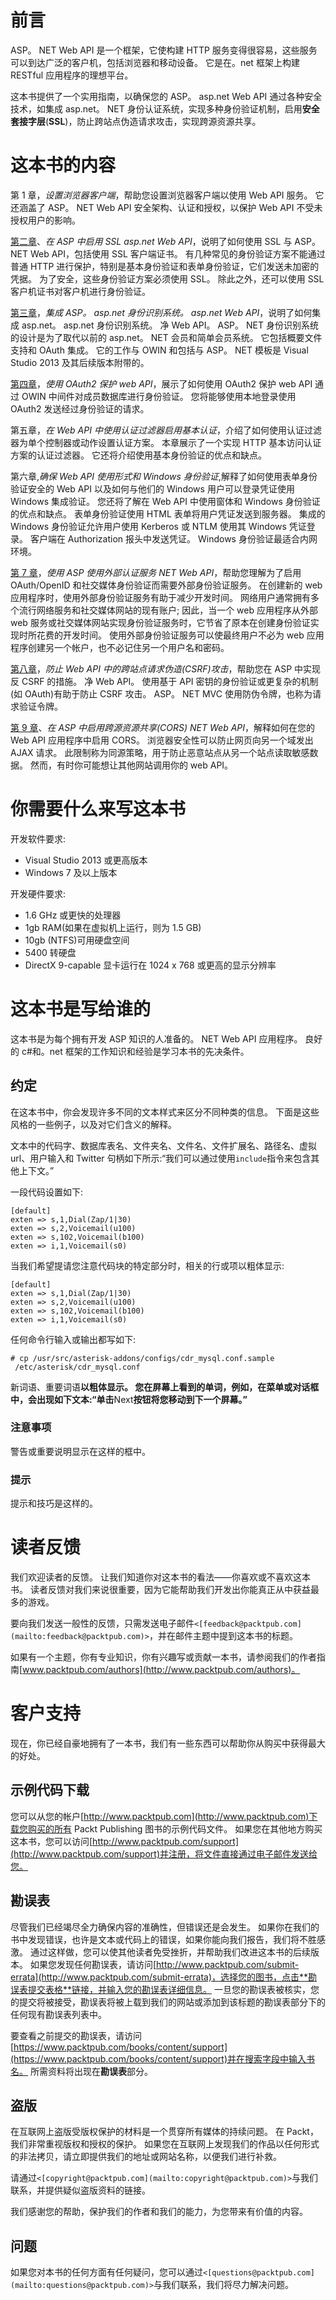 # 前言

ASP。 NET Web API 是一个框架，它使构建 HTTP 服务变得很容易，这些服务可以到达广泛的客户机，包括浏览器和移动设备。 它是在。net 框架上构建 RESTful 应用程序的理想平台。

这本书提供了一个实用指南，以确保您的 ASP。 asp.net Web API 通过各种安全技术，如集成 asp.net。 NET 身份认证系统，实现多种身份验证机制，启用**安全套接字层**(**SSL**)，防止跨站点伪造请求攻击，实现跨源资源共享。

# 这本书的内容

第 1 章，*设置浏览器客户端*，帮助您设置浏览器客户端以使用 Web API 服务。 它还涵盖了 ASP。 NET Web API 安全架构、认证和授权，以保护 Web API 不受未授权用户的影响。

[第二章](02.html "Chapter 2. Enabling SSL for ASP.NET Web API")、*在 ASP 中启用 SSL asp.net Web API*，说明了如何使用 SSL 与 ASP。 NET Web API，包括使用 SSL 客户端证书。 有几种常见的身份验证方案不能通过普通 HTTP 进行保护，特别是基本身份验证和表单身份验证，它们发送未加密的凭据。 为了安全，这些身份验证方案必须使用 SSL。 除此之外，还可以使用 SSL 客户机证书对客户机进行身份验证。

[第三章](03.html "Chapter 3. Integrating ASP.NET Identity System with Web API")，*集成 ASP。 asp.net 身份识别系统。 asp.net Web API*，说明了如何集成 asp.net。 asp.net 身份识别系统。 净 Web API。 ASP。 NET 身份识别系统的设计是为了取代以前的 asp.net。 NET 会员和简单会员系统。 它包括概要文件支持和 OAuth 集成。 它的工作与 OWIN 和包括与 ASP。 NET 模板是 Visual Studio 2013 及其后续版本附带的。

[第四章](04.html "Chapter 4. Securing Web API Using OAuth2")，*使用 OAuth2 保护 web API*，展示了如何使用 OAuth2 保护 web API 通过 OWIN 中间件对成员数据库进行身份验证。 您将能够使用本地登录使用 OAuth2 发送经过身份验证的请求。

第五章，*在 Web API 中使用认证过滤器启用基本认证*，介绍了如何使用认证过滤器为单个控制器或动作设置认证方案。 本章展示了一个实现 HTTP 基本访问认证方案的认证过滤器。 它还将介绍使用基本身份验证的优点和缺点。

第六章,*确保 Web API 使用形式和 Windows 身份验证*,解释了如何使用表单身份验证安全的 Web API 以及如何与他们的 Windows 用户可以登录凭证使用 Windows 集成验证。 您还将了解在 Web API 中使用窗体和 Windows 身份验证的优点和缺点。 表单身份验证使用 HTML 表单将用户凭证发送到服务器。 集成的 Windows 身份验证允许用户使用 Kerberos 或 NTLM 使用其 Windows 凭证登录。 客户端在 Authorization 报头中发送凭证。 Windows 身份验证最适合内网环境。

[第 7 章](07.html "Chapter 7. Using External Authentication Services with ASP.NET Web API")，*使用 ASP 使用外部认证服务 NET Web API*，帮助您理解为了启用 OAuth/OpenID 和社交媒体身份验证而需要外部身份验证服务。 在创建新的 web 应用程序时，使用外部身份验证服务有助于减少开发时间。 网络用户通常拥有多个流行网络服务和社交媒体网站的现有账户; 因此，当一个 web 应用程序从外部 web 服务或社交媒体网站实现身份验证服务时，它节省了原本在创建身份验证实现时所花费的开发时间。 使用外部身份验证服务可以使最终用户不必为 web 应用程序创建另一个帐户，也不必记住另一个用户名和密码。

[第八章](08.html "Chapter 8. Avoiding Cross-Site Request Forgery Attacks in Web API")，*防止 Web API 中的跨站点请求伪造(CSRF)攻击*，帮助您在 ASP 中实现反 CSRF 的措施。 净 Web API。 使用基于 API 密钥的身份验证或更复杂的机制(如 OAuth)有助于防止 CSRF 攻击。 ASP。 NET MVC 使用防伪令牌，也称为请求验证令牌。

[第 9 章](09.html "Chapter 9. Enabling Cross-Origin Resource Sharing (CORS) in ASP.NET Web API")、*在 ASP 中启用跨源资源共享(CORS) NET Web API*，解释如何在您的 Web API 应用程序中启用 CORS。 浏览器安全性可以防止网页向另一个域发出 AJAX 请求。 此限制称为同源策略，用于防止恶意站点从另一个站点读取敏感数据。 然而，有时你可能想让其他网站调用你的 web API。

# 你需要什么来写这本书

开发软件要求:

*   Visual Studio 2013 或更高版本
*   Windows 7 及以上版本

开发硬件要求:

*   1.6 GHz 或更快的处理器
*   1gb RAM(如果在虚拟机上运行，则为 1.5 GB)
*   10gb (NTFS)可用硬盘空间
*   5400 转硬盘
*   DirectX 9-capable 显卡运行在 1024 x 768 或更高的显示分辨率

# 这本书是写给谁的

这本书是为每个拥有开发 ASP 知识的人准备的。 NET Web API 应用程序。 良好的 c#和。net 框架的工作知识和经验是学习本书的先决条件。

## 约定

在这本书中，你会发现许多不同的文本样式来区分不同种类的信息。 下面是这些风格的一些例子，以及对它们含义的解释。

文本中的代码字、数据库表名、文件夹名、文件名、文件扩展名、路径名、虚拟 url、用户输入和 Twitter 句柄如下所示:“我们可以通过使用`include`指令来包含其他上下文。”

一段代码设置如下:

```
[default]
exten => s,1,Dial(Zap/1|30)
exten => s,2,Voicemail(u100)
exten => s,102,Voicemail(b100)
exten => i,1,Voicemail(s0)
```

当我们希望提请您注意代码块的特定部分时，相关的行或项以粗体显示:

```
[default]
exten => s,1,Dial(Zap/1|30)
exten => s,2,Voicemail(u100)
exten => s,102,Voicemail(b100)
exten => i,1,Voicemail(s0)
```

任何命令行输入或输出都写如下:

```
# cp /usr/src/asterisk-addons/configs/cdr_mysql.conf.sample
 /etc/asterisk/cdr_mysql.conf

```

新词语、重要词语**以粗体显示。 您在屏幕上看到的单词，例如，在菜单或对话框中，会出现如下文本:“单击**Next**按钮将您移动到下一个屏幕。”**

### 注意事项

警告或重要说明显示在这样的框中。

### 提示

提示和技巧是这样的。

# 读者反馈

我们欢迎读者的反馈。 让我们知道你对这本书的看法——你喜欢或不喜欢这本书。 读者反馈对我们来说很重要，因为它能帮助我们开发出你能真正从中获益最多的游戏。

要向我们发送一般性的反馈，只需发送电子邮件`<[feedback@packtpub.com](mailto:feedback@packtpub.com)>`，并在邮件主题中提到这本书的标题。

如果有一个主题，你有专业知识，你有兴趣写或贡献一本书，请参阅我们的作者指南[www.packtpub.com/authors](http://www.packtpub.com/authors)。

# 客户支持

现在，你已经自豪地拥有了一本书，我们有一些东西可以帮助你从购买中获得最大的好处。

## 示例代码下载

您可以从您的帐户[http://www.packtpub.com](http://www.packtpub.com)下载您购买的所有 Packt Publishing 图书的示例代码文件。 如果您在其他地方购买这本书，您可以访问[http://www.packtpub.com/support](http://www.packtpub.com/support)并注册，将文件直接通过电子邮件发送给您。

## 勘误表

尽管我们已经竭尽全力确保内容的准确性，但错误还是会发生。 如果你在我们的书中发现错误，也许是文本或代码上的错误，如果你能向我们报告，我们将不胜感激。 通过这样做，您可以使其他读者免受挫折，并帮助我们改进这本书的后续版本。 如果您发现任何勘误表，请访问[http://www.packtpub.com/submit-errata](http://www.packtpub.com/submit-errata)，选择您的图书，点击**勘误表提交表格**链接，并输入您的勘误表详细信息。 一旦您的勘误表被核实，您的提交将被接受，勘误表将被上载到我们的网站或添加到该标题的勘误表部分下的任何现有勘误表列表中。

要查看之前提交的勘误表，请访问[https://www.packtpub.com/books/content/support](https://www.packtpub.com/books/content/support)并在搜索字段中输入书名。 所需资料将出现在**勘误表**部分。

## 盗版

在互联网上盗版受版权保护的材料是一个贯穿所有媒体的持续问题。 在 Packt，我们非常重视版权和授权的保护。 如果您在互联网上发现我们的作品以任何形式的非法拷贝，请立即提供我们的地址或网站名称，以便我们进行补救。

请通过`<[copyright@packtpub.com](mailto:copyright@packtpub.com)>`与我们联系，并提供疑似盗版资料的链接。

我们感谢您的帮助，保护我们的作者和我们的能力，为您带来有价值的内容。

## 问题

如果您对本书的任何方面有任何疑问，您可以通过`<[questions@packtpub.com](mailto:questions@packtpub.com)>`与我们联系，我们将尽力解决问题。